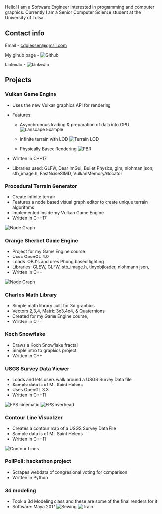 Hello! 
I am a Software Engineer interested in programming and computer graphics. Currently I am a Senior Computer Science student at the University of Tulsa. 


## Contact info

Email - cdgiessen@gmail.com

My gihub page - ![Github](https://github.com/cdgiessen)

Linkedin - ![LinkedIn](https://www.linkedin.com/in/charles-giessen-22976411a/)

## Projects

### Vulkan Game Engine
 * Uses the new Vulkan graphics API for rendering
 * Features:
     * Asynchronous loading & preparation of data into GPU 
     ![Lanscape Example](/images/Siggraph_lanscape2.jpg)
     
     * Infinite terrain with LOD
     ![Terrain LOD](/images/siggraph_terrain_lod.jpg)
     
     * Physically Based Rendering
     ![PBR](/images/PBR_materials.jpg)

 * Written in C++17
 * Libraries used: GLFW, Dear ImGui, Bullet Physics, glm, nlohman json, stb_image.h, FastNoiseSIMD, VulkanMemoryAllocator


### Procedural Terrain Generator
 * Create infinite terrain 
 * Features a node based visual graph editor to create unique terrain algorithms
 * Implemented inside my Vulkan Game Engine
 * Written in C++17
 
 ![Node Graph](/images/Siggraph_node_graph.jpg)
 
### Orange Sherbet Game Engine
 * Project for my Game Engine course
 * Uses OpenGL 4.0
 * Loads .OBJ's and uses Phong based lighting
 * Libraries: GLEW, GLFW, stb_image.h, tinyobjloader, nlohmann json,
 * Written in C++
 
 ![Node Graph](/images/OSGE_lighting.jpg)


### Charles Math Library
 * Simple math library built for 3d graphics
 * Vectors 2,3,4, Matrix 3x3,4x4, & Quaternions
 * Created for my Game Engine course,
 * Written in C++

### Koch Snowflake
 * Draws a Koch Snowflake fractal
 * Simple intro to graphics project
 * Written in C++
 
### USGS Survey Data Viewer
 * Loads and lets users walk around a USGS Survey Data file
 * Sample data is of Mt. Saint Helens
 * Uses OpenGL 3.3
 * Written in C++11
 
 ![FPS cinematic](/images/TerrainFPS_cinematic.jpg)
 ![FPS overhead](/images/TerrainFPS_overhead.jpg)

### Contour Line Visualizer
 * Creates a contour map of a USGS Survey Data File
 * Sample data is of Mt. Saint Helens
 * Written in C++11
 
 ![Contour Lines](/images/contour_lines.png)

### PollPoll: hackathon project
 * Scrapes webdata of congresional voting for comparison
 * Written in Python
 
### 3d modeling 
 * Took a 3d Modeling class and these are some of the final renders for it
 * Software: Maya 2017
 ![Sewing](/images/maya_sewing_render.jpg)
 ![Train](/images/Maya_train_render.jpg)



 

